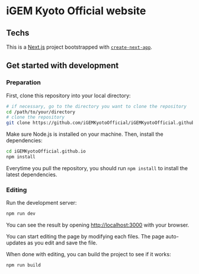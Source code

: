 # iGEM Kyoto Official website

## Techs

This is a [Next.js](https://nextjs.org/) project bootstrapped with [`create-next-app`](https://github.com/vercel/next.js/tree/canary/packages/create-next-app).

## Get started with development

### Preparation

First, clone this repository into your local directory:

```bash
# if necessary, go to the directory you want to clone the repository
cd /path/to/your/directory
# clone the repository
git clone https://github.com/iGEMKyotoOfficial/iGEMKyotoOfficial.github.io.git
```

Make sure Node.js is installed on your machine.
Then, install the dependencies:

```bash
cd iGEMKyotoOfficial.github.io
npm install
```

Everytime you pull the repository, you should run `npm install` to install the latest dependencies.

### Editing

Run the development server:

```bash
npm run dev
```

You can see the result by opening [http://localhost:3000](http://localhost:3000) with your browser.

You can start editing the page by modifying each files. The page auto-updates as you edit and save the file.

When done with editing, you can build the project to see if it works:

```bash
npm run build
```

